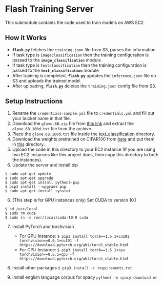# Flash Training Server

This submodule contains the code used to train models on AWS EC2.

## How it Works

- **`flash.py`** fetches the `training.json` file from S3, parses the information
- If task type is `imageclassification` then the training configuration is passed to the **`image_classification`** module
- If task type is `textclassification` then the training configuration is passed to the **`text_classification`** module
- After training is completed, **`flash.py`** updates the `inference.json` file on S3 and uploads the trained model.
- After uploading, **`flash.py`** deletes the `training.json` config file from S3.

## Setup Instructions

1. Rename the `credentials-sample.yml` file to `credentials.yml` and fill out your bucket name in that file.
2. Download the `glove.6B.zip` file from [this link](https://nlp.stanford.edu/projects/glove/) and extract the `glove.6B.100d.txt` file from the archive.
3. Place the `glove.6B.100d.txt` file inside the [text_classification](text_classification/) directory.
4. Download the weights pretrained on CIFAR100 from [here](https://drive.google.com/drive/folders/1YcDNNTohHinVxB40Hugwxe1_OyUougs8?usp=sharing) and put them in [this](image_classification/weights) directory.
5. Upload the code in this directory to your EC2 instance (If you are using two EC2 instances like this project does, then copy this directory to both the instances).
6. Update the server and install pip

```
$ sudo apt-get update
$ sudo apt-get upgrade
$ sudo apt-get install python3-pip
$ pip3 install --upgrade pip
$ sudo apt-get install sysstat
```

6. (This step is for GPU instances only) Set CUDA to version 10.1

```
$ cd /usr/local
$ sudo rm cuda
$ sudo ln -s /usr/local/cuda-10.0 cuda
```

7. Install PyTorch and torchvision

   - For GPU Instance:
     `$ pip3 install torch==1.5.1+cu101 torchvision==0.6.1+cu101 -f https://download.pytorch.org/whl/torch_stable.html`
   - For CPU Instance:
     `$ pip3 install torch==1.5.1+cpu torchvision==0.6.1+cpu -f https://download.pytorch.org/whl/torch_stable.html`

8. Install other packages
   `$ pip3 install -r requirements.txt`

9. Install english language corpus for spacy
   `python3 -m spacy download en`
